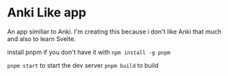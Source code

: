 # Anki Like app

An app similiar to Anki.
I'm creating this because i don't like Anki that much and also to learn Svelte.

install pnpm if you don't have it with `npm install -g pnpm`

`pnpm start` to start the dev server
`pnpm build` to build
